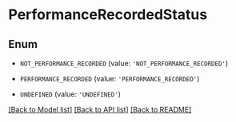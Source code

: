 # PerformanceRecordedStatus


## Enum

* `NOT_PERFORMANCE_RECORDED` (value: `'NOT_PERFORMANCE_RECORDED'`)

* `PERFORMANCE_RECORDED` (value: `'PERFORMANCE_RECORDED'`)

* `UNDEFINED` (value: `'UNDEFINED'`)

[[Back to Model list]](../README.md#documentation-for-models) [[Back to API list]](../README.md#documentation-for-api-endpoints) [[Back to README]](../README.md)


